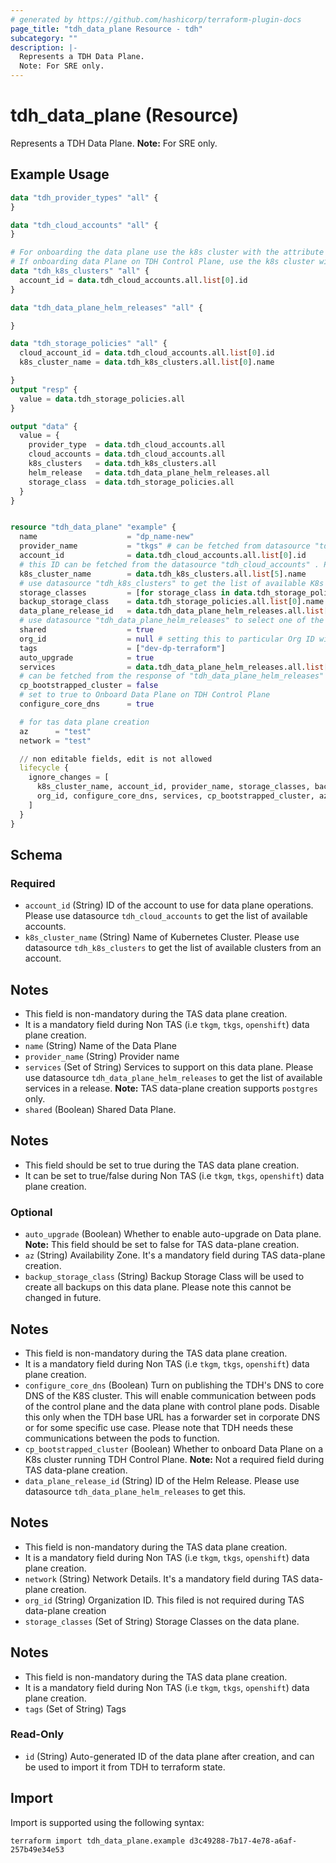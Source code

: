 ```yaml
---
# generated by https://github.com/hashicorp/terraform-plugin-docs
page_title: "tdh_data_plane Resource - tdh"
subcategory: ""
description: |-
  Represents a TDH Data Plane.
  Note: For SRE only.
---
```


# tdh_data_plane (Resource)

Represents a TDH Data Plane.
**Note:** For SRE only.

## Example Usage

```terraform
data "tdh_provider_types" "all" {
}

data "tdh_cloud_accounts" "all" {
}

# For onboarding the data plane use the k8s cluster with the attribute "available" is set to true
# If onboarding data Plane on TDH Control Plane, use the k8s cluster with the attribute "cp_present" is set to true and "dp_present" is set to false
data "tdh_k8s_clusters" "all" {
  account_id = data.tdh_cloud_accounts.all.list[0].id
}

data "tdh_data_plane_helm_releases" "all" {

}

data "tdh_storage_policies" "all" {
  cloud_account_id = data.tdh_cloud_accounts.all.list[0].id
  k8s_cluster_name = data.tdh_k8s_clusters.all.list[0].name

}
output "resp" {
  value = data.tdh_storage_policies.all
}

output "data" {
  value = {
    provider_type  = data.tdh_cloud_accounts.all
    cloud_accounts = data.tdh_cloud_accounts.all
    k8s_clusters   = data.tdh_k8s_clusters.all
    helm_release   = data.tdh_data_plane_helm_releases.all
    storage_class  = data.tdh_storage_policies.all
  }
}


resource "tdh_data_plane" "example" {
  name                    = "dp_name-new"
  provider_name           = "tkgs" # can be fetched from datasource "tdh_provider_types"
  account_id              = data.tdh_cloud_accounts.all.list[0].id
  # this ID can be fetched from the datasource "tdh_cloud_accounts" . Provider type can be verifies using the 'provider_type' field
  k8s_cluster_name        = data.tdh_k8s_clusters.all.list[5].name
  # use datasource "tdh_k8s_clusters" to get the list of available K8s clusters.# For onboarding the data plane use the k8s cluster with the attribute "available" is set to tru. If onboarding Data Plane on TDH Control Plane, use the k8s cluster with the attribute "cp_present" is set to true and "dp_present" is set to false
  storage_classes         = [for storage_class in data.tdh_storage_policies.all.list : storage_class.name]
  backup_storage_class    = data.tdh_storage_policies.all.list[0].name # name of the storage class to use for backups
  data_plane_release_id   = data.tdh_data_plane_helm_releases.all.list[0].id
  # use datasource "tdh_data_plane_helm_releases" to select one of the IDs
  shared                  = true
  org_id                  = null # setting this to particular Org ID will make it available to only that Org
  tags                    = ["dev-dp-terraform"]
  auto_upgrade            = true
  services                = data.tdh_data_plane_helm_releases.all.list[0].services
  # can be fetched from the response of "tdh_data_plane_helm_releases" services field
  cp_bootstrapped_cluster = false
  # set to true to Onboard Data Plane on TDH Control Plane
  configure_core_dns      = true

  # for tas data plane creation
  az      = "test"
  network = "test"

  // non editable fields, edit is not allowed
  lifecycle {
    ignore_changes = [
      k8s_cluster_name, account_id, provider_name, storage_classes, backup_storage_class, data_plane_release_id, shared,
      org_id, configure_core_dns, services, cp_bootstrapped_cluster, az, network
    ]
  }
}
```

<!-- schema generated by tfplugindocs -->
## Schema

### Required

- `account_id` (String) ID of the account to use for data plane operations. Please use datasource `tdh_cloud_accounts` to get the list of available accounts.
- `k8s_cluster_name` (String) Name of Kubernetes Cluster. Please use datasource `tdh_k8s_clusters` to get the list of available clusters from an account.
## Notes
- This field is non-mandatory during the TAS data plane creation.
- It is a mandatory field during Non TAS (i.e `tkgm`, `tkgs`, `openshift`)	data plane creation.
- `name` (String) Name of the Data Plane
- `provider_name` (String) Provider name
- `services` (Set of String) Services to support on this data plane. Please use datasource `tdh_data_plane_helm_releases` to get the list of available services in a release.
**Note:** TAS data-plane creation supports `postgres` only.
- `shared` (Boolean) Shared Data Plane.
## Notes
- This field should be set to true during the TAS data plane creation.
- It can be set to true/false during Non TAS (i.e `tkgm`, `tkgs`, `openshift`) data plane creation.

### Optional

- `auto_upgrade` (Boolean) Whether to enable auto-upgrade on Data plane.
**Note:** This field should be set to false for TAS data-plane creation.
- `az` (String) Availability Zone. It's a mandatory field during TAS data-plane creation.
- `backup_storage_class` (String) Backup Storage Class will be used to create all backups on this data plane. Please note this cannot be changed in future.
## Notes
- This field is non-mandatory during the TAS data plane creation.
- It is a mandatory field during Non TAS (i.e `tkgm`, `tkgs`, `openshift`)	data plane creation.
- `configure_core_dns` (Boolean) Turn on publishing the TDH's DNS to core DNS of the K8S cluster. This will enable communication between pods of the control plane and the data plane with control plane pods. Disable this only when the TDH base URL has a forwarder set in corporate DNS or for some specific use case.
Please note that TDH needs these communications between the pods to function.
- `cp_bootstrapped_cluster` (Boolean) Whether to onboard Data Plane on a K8s cluster running TDH Control Plane.
**Note:** Not a required field during TAS data-plane creation.
- `data_plane_release_id` (String) ID of the Helm Release. Please use datasource `tdh_data_plane_helm_releases` to get this.
## Notes
- This field is non-mandatory during the TAS data plane creation.
- It is a mandatory field during Non TAS (i.e `tkgm`, `tkgs`, `openshift`)	data plane creation.
- `network` (String) Network Details. It's a mandatory field during TAS data-plane creation.
- `org_id` (String) Organization ID. This filed is not required during TAS data-plane creation
- `storage_classes` (Set of String) Storage Classes on the data plane.
## Notes
- This field is non-mandatory during the TAS data plane creation.
- It is a mandatory field during Non TAS (i.e `tkgm`, `tkgs`, `openshift`)	data plane creation.
- `tags` (Set of String) Tags

### Read-Only

- `id` (String) Auto-generated ID of the data plane after creation, and can be used to import it from TDH to terraform state.

## Import

Import is supported using the following syntax:

```shell
terraform import tdh_data_plane.example d3c49288-7b17-4e78-a6af-257b49e34e53
```
